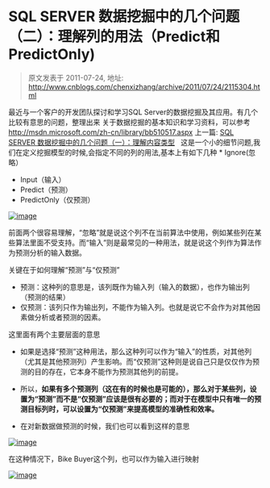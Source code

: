 # SQL SERVER 数据挖掘中的几个问题（二）：理解列的用法（Predict和PredictOnly) 
> 原文发表于 2011-07-24, 地址: http://www.cnblogs.com/chenxizhang/archive/2011/07/24/2115304.html 


最近与一个客户的开发团队探讨和学习SQL Server的数据挖掘及其应用。有几个比较有意思的问题，整理出来 关于数据挖掘的基本知识和学习资料，可以参考<http://msdn.microsoft.com/zh-cn/library/bb510517.aspx> 上一篇: [SQL SERVER 数据挖掘中的几个问题（一）：理解内容类型](http://www.cnblogs.com/chenxizhang/archive/2011/07/24/2115281.html)   这是一个小的细节问题,我们在定义挖掘模型的时候,会指定不同的列的用法,基本上有如下几种 * Ignore(忽略）
* Input（输入）
* Predict（预测）
* PredictOnly（仅预测）

 [![image](http://images.cnblogs.com/cnblogs_com/chenxizhang/201107/201107241144473658.png "image")](http://images.cnblogs.com/cnblogs_com/chenxizhang/201107/201107241144472611.png)

 前面两个很容易理解，“忽略”就是说这个列不在当前算法中使用，例如某些列在某些算法里面不受支持。而“输入”则是最常见的一种用法，就是说这个列作为算法作为预测分析的输入数据。

 关键在于如何理解“预测”与“仅预测”

 * 预测：这种列的意思是，该列既作为输入列（输入的数据），也作为输出列（预测的结果）
* 仅预测：该列只作为输出列，不能作为输入列。也就是说它不会作为对其他因素做分析或者预测的因素。

 这里面有两个主要层面的意思

 * 如果是选择“预测”这种用法，那么这种列可以作为“输入”的性质，对其他列（尤其是其他预测列）产生影响。而“仅预测”这种则是说自己只是仅仅作为预测的目的存在，它本身不能作为预测其他列的前提。
+ 所以，**如果有多个预测列（这在有的时候也是可能的），那么对于某些列，设置为“预测”而不是“仅预测”应该是很有必要的；而对于在模型中只有唯一的预测目标列时，可以设置为“仅预测”来提高模型的准确性和效率。**

* 在对新数据做预测的时候，我们也可以看到这样的意思

 [![image](http://images.cnblogs.com/cnblogs_com/chenxizhang/201107/201107241144486134.png "image")](http://images.cnblogs.com/cnblogs_com/chenxizhang/201107/201107241144483102.png)

 在这种情况下，Bike Buyer这个列，也可以作为输入进行映射

 [![image](http://images.cnblogs.com/cnblogs_com/chenxizhang/201107/201107241144487496.png "image")](http://images.cnblogs.com/cnblogs_com/chenxizhang/201107/201107241144488052.png)











